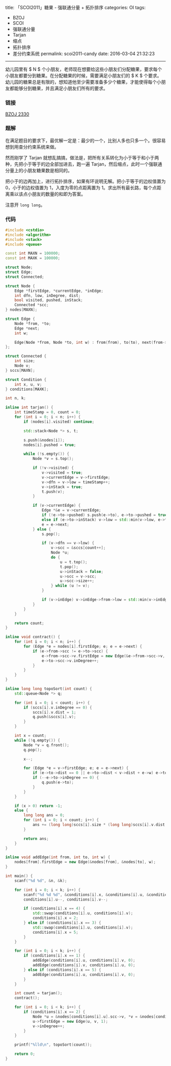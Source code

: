 title: 「SCOI2011」糖果 - 强联通分量 + 拓扑排序
categories: OI
tags: 
  - BZOJ
  - SCOI
  - 强联通分量
  - Tarjan
  - 缩点
  - 拓扑排序
  - 差分约束系统
permalink: scoi2011-candy
date: 2016-03-04 21:32:23
---

幼儿园里有 $ N $ 个小朋友，老师现在想要给这些小朋友们分配糖果，要求每个小朋友都要分到糖果。在分配糖果的时候，需要满足小朋友们的 $ K $ 个要求。幼儿园的糖果总是有限的，想知道他至少需要准备多少个糖果，才能使得每个小朋友都能够分到糖果，并且满足小朋友们所有的要求。

<!-- more -->

### 链接
[BZOJ 2330](http://www.lydsy.com/JudgeOnline/problem.php?id=2330)

### 题解
在满足题目的要求下，最优解一定是：最少的一个，比别人多也只多一个。很容易想到用查分约束系统来做。

然而刚学了 Tarjan 就想乱搞搞，做法是，把所有关系转化为小于等于和小于两种，先把小于等于的边全部加进去，跑一遍 Tarjan，然后缩点，此时一个强联通分量上的小朋友糖果数是相同的。

把小于的边再加上，进行拓扑排序，如果有环说明无解。把小于等于的边权值置为 0，小于的边权值置为 1，入度为零的点距离置为 1。求出所有最长路，每个点距离乘以该点小朋友的数量的和即为答案。

注意开 `long long`。

### 代码
```cpp
#include <cstdio>
#include <algorithm>
#include <stack>
#include <queue>

const int MAXN = 100000;
const int MAXK = 100000;

struct Node;
struct Edge;
struct Connected;

struct Node {
	Edge *firstEdge, *currentEdge, *inEdge;
	int dfn, low, inDegree, dist;
	bool visited, pushed, inStack;
	Connected *scc;
} nodes[MAXN];

struct Edge {
	Node *from, *to;
	Edge *next;
	int w;

	Edge(Node *from, Node *to, int w) : from(from), to(to), next(from->firstEdge), w(w) {}
};

struct Connected {
	int size;
	Node v;
} sccs[MAXN];

struct Condition {
	int x, u, v;
} conditions[MAXK];

int n, k;

inline int tarjan() {
	int timeStamp = 0, count = 0;
	for (int i = 0; i < n; i++) {
		if (nodes[i].visited) continue;

		std::stack<Node *> s, t;

		s.push(&nodes[i]);
		nodes[i].pushed = true;

		while (!s.empty()) {
			Node *v = s.top();

			if (!v->visited) {
				v->visited = true;
				v->currentEdge = v->firstEdge;
				v->dfn = v->low = timeStamp++;
				v->inStack = true;
				t.push(v);
			}

			if (v->currentEdge) {
				Edge *&e = v->currentEdge;
				if (!e->to->pushed) s.push(e->to), e->to->pushed = true, e->to->inEdge = e;
				else if (e->to->inStack) v->low = std::min(v->low, e->to->dfn);
				e = e->next;
			} else {
				s.pop();

				if (v->dfn == v->low) {
					v->scc = &sccs[count++];
					Node *u;
					do {
						u = t.top();
						t.pop();
						u->inStack = false;
						u->scc = v->scc;
						u->scc->size++;
					} while (u != v);
				}

				if (v->inEdge) v->inEdge->from->low = std::min(v->inEdge->from->low, v->low);
			}
		}
	}

	return count;
}

inline void contract() {
	for (int i = 0; i < n; i++) {
		for (Edge *e = nodes[i].firstEdge; e; e = e->next) {
			if (e->from->scc != e->to->scc) {
				e->from->scc->v.firstEdge = new Edge(&e->from->scc->v, &e->to->scc->v, e->w);
				e->to->scc->v.inDegree++;
			}
		}
	}
}

inline long long topoSort(int count) {
	std::queue<Node *> q;

	for (int i = 0; i < count; i++) {
		if (sccs[i].v.inDegree == 0) {
			sccs[i].v.dist = 1;
			q.push(&sccs[i].v);
		}
	}

	int x = count;
	while (!q.empty()) {
		Node *v = q.front();
		q.pop();

		x--;

		for (Edge *e = v->firstEdge; e; e = e->next) {
			if (e->to->dist == 0 || e->to->dist < v->dist + e->w) e->to->dist = v->dist + e->w;
			if (--e->to->inDegree == 0) {
				q.push(e->to);
			}
		}
	}

	if (x > 0) return -1;
	else {
		long long ans = 0;
		for (int i = 0; i < count; i++) {
			ans += (long long)sccs[i].size * (long long)sccs[i].v.dist;
		}

		return ans;
	}
}

inline void addEdge(int from, int to, int w) {
	nodes[from].firstEdge = new Edge(&nodes[from], &nodes[to], w);
}

int main() {
	scanf("%d %d", &n, &k);

	for (int i = 0; i < k; i++) {
		scanf("%d %d %d", &conditions[i].x, &conditions[i].u, &conditions[i].v);
		conditions[i].u--, conditions[i].v--;

		if (conditions[i].x == 4) {
			std::swap(conditions[i].u, conditions[i].v);
			conditions[i].x = 2;
		} else if (conditions[i].x == 3) {
			std::swap(conditions[i].u, conditions[i].v);
			conditions[i].x = 5;
		}
	}

	for (int i = 0; i < k; i++) {
		if (conditions[i].x == 1) {
			addEdge(conditions[i].u, conditions[i].v, 0);
			addEdge(conditions[i].v, conditions[i].u, 0);
		} else if (conditions[i].x == 5) {
			addEdge(conditions[i].u, conditions[i].v, 0);
		}
	}

	int count = tarjan();
	contract();

	for (int i = 0; i < k; i++) {
		if (conditions[i].x == 2) {
			Node *u = &nodes[conditions[i].u].scc->v, *v = &nodes[conditions[i].v].scc->v;
			u->firstEdge = new Edge(u, v, 1);
			v->inDegree++;
		}
	}

	printf("%lld\n", topoSort(count));

	return 0;
}
```
